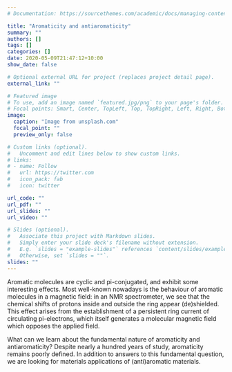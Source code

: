 ```yaml
---
# Documentation: https://sourcethemes.com/academic/docs/managing-content/

title: "Aromaticity and antiaromaticity"
summary: ""
authors: []
tags: []
categories: []
date: 2020-05-09T21:47:12+10:00
show_date: false

# Optional external URL for project (replaces project detail page).
external_link: ""

# Featured image
# To use, add an image named `featured.jpg/png` to your page's folder.
# Focal points: Smart, Center, TopLeft, Top, TopRight, Left, Right, BottomLeft, Bottom, BottomRight.
image:
  caption: "Image from unsplash.com"
  focal_point: ""
  preview_only: false

# Custom links (optional).
#   Uncomment and edit lines below to show custom links.
# links:
# - name: Follow
#   url: https://twitter.com
#   icon_pack: fab
#   icon: twitter

url_code: ""
url_pdf: ""
url_slides: ""
url_video: ""

# Slides (optional).
#   Associate this project with Markdown slides.
#   Simply enter your slide deck's filename without extension.
#   E.g. `slides = "example-slides"` references `content/slides/example-slides.md`.
#   Otherwise, set `slides = ""`.
slides: ""
---
```

Aromatic molecules are cyclic and pi-conjugated, and exhibit some interesting effects. Most well-known nowadays is the behaviour of aromatic molecules in a magnetic field: in an NMR spectrometer, we see that the chemical shifts of protons inside and outside the ring appear (de)shielded. This effect arises from the establishment of a persistent ring current of circulating pi-electrons, which itself generates a molecular magnetic field which opposes the applied field. 

What can we learn about the fundamental nature of aromaticity and antiaromaticity? Despite nearly a hundred years of study, aromaticity remains poorly defined. In addition to answers to this fundamental question, we are looking for materials applications of (anti)aromatic materials.
